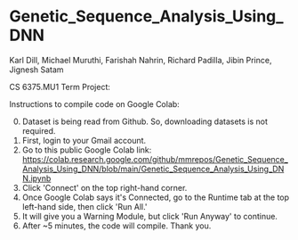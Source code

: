 # Genetic_Sequence_Analysis_Using_DNN

Karl Dill,
Michael Muruthi,
Farishah Nahrin,
Richard Padilla,
Jibin Prince,
Jignesh Satam

CS 6375.MU1
Term Project:

Instructions to compile code on Google Colab: 

0. Dataset is being read from Github. So, downloading datasets is not required.
1. First, login to your Gmail account.
2. Go to this public Google Colab link: https://colab.research.google.com/github/mmrepos/Genetic_Sequence_Analysis_Using_DNN/blob/main/Genetic_Sequence_Analysis_Using_DNN.ipynb
3. Click 'Connect' on the top right-hand corner.
4. Once Google Colab says it's Connected, go to the Runtime tab at the top left-hand side, then click 'Run All.'
5. It will give you a Warning Module, but click 'Run Anyway' to continue.
6. After ~5 minutes, the code will compile.
Thank you. 
